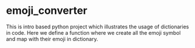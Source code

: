 # emoji_converter
This is intro based python project which illustrates the usage of dictionaries in code.
Here we define a function where we create all the emoji symbol and map with their emoji in dictionary.
